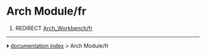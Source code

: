 # Arch Module/fr
1.  REDIRECT [Arch_Workbench/fr](Arch_Workbench/fr.md)



---
⏵ [documentation index](../README.md) > Arch Module/fr
